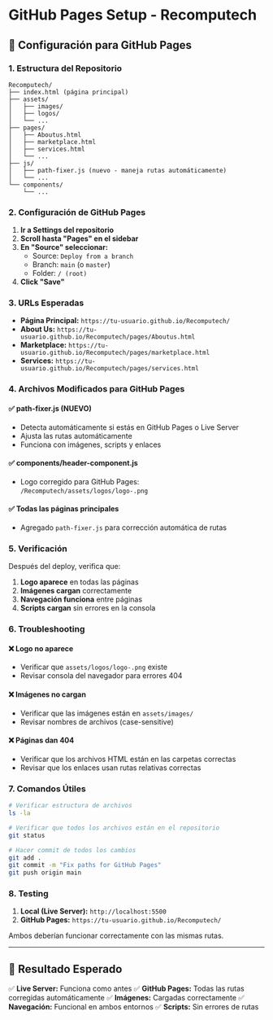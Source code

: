 # GitHub Pages Setup - Recomputech

## 🚀 Configuración para GitHub Pages

### 1. Estructura del Repositorio
```
Recomputech/
├── index.html (página principal)
├── assets/
│   ├── images/
│   ├── logos/
│   └── ...
├── pages/
│   ├── Aboutus.html
│   ├── marketplace.html
│   ├── services.html
│   └── ...
├── js/
│   ├── path-fixer.js (nuevo - maneja rutas automáticamente)
│   └── ...
└── components/
    └── ...
```

### 2. Configuración de GitHub Pages

1. **Ir a Settings del repositorio**
2. **Scroll hasta "Pages" en el sidebar**
3. **En "Source" seleccionar:**
   - Source: `Deploy from a branch`
   - Branch: `main` (o `master`)
   - Folder: `/ (root)`
4. **Click "Save"**

### 3. URLs Esperadas

- **Página Principal:** `https://tu-usuario.github.io/Recomputech/`
- **About Us:** `https://tu-usuario.github.io/Recomputech/pages/Aboutus.html`
- **Marketplace:** `https://tu-usuario.github.io/Recomputech/pages/marketplace.html`
- **Services:** `https://tu-usuario.github.io/Recomputech/pages/services.html`

### 4. Archivos Modificados para GitHub Pages

#### ✅ **path-fixer.js** (NUEVO)
- Detecta automáticamente si estás en GitHub Pages o Live Server
- Ajusta las rutas automáticamente
- Funciona con imágenes, scripts y enlaces

#### ✅ **components/header-component.js**
- Logo corregido para GitHub Pages: `/Recomputech/assets/logos/logo-.png`

#### ✅ **Todas las páginas principales**
- Agregado `path-fixer.js` para corrección automática de rutas

### 5. Verificación

Después del deploy, verifica que:

1. **Logo aparece** en todas las páginas
2. **Imágenes cargan** correctamente
3. **Navegación funciona** entre páginas
4. **Scripts cargan** sin errores en la consola

### 6. Troubleshooting

#### ❌ **Logo no aparece**
- Verificar que `assets/logos/logo-.png` existe
- Revisar consola del navegador para errores 404

#### ❌ **Imágenes no cargan**
- Verificar que las imágenes están en `assets/images/`
- Revisar nombres de archivos (case-sensitive)

#### ❌ **Páginas dan 404**
- Verificar que los archivos HTML están en las carpetas correctas
- Revisar que los enlaces usan rutas relativas correctas

### 7. Comandos Útiles

```bash
# Verificar estructura de archivos
ls -la

# Verificar que todos los archivos están en el repositorio
git status

# Hacer commit de todos los cambios
git add .
git commit -m "Fix paths for GitHub Pages"
git push origin main
```

### 8. Testing

1. **Local (Live Server):** `http://localhost:5500`
2. **GitHub Pages:** `https://tu-usuario.github.io/Recomputech/`

Ambos deberían funcionar correctamente con las mismas rutas.

---

## 🎯 Resultado Esperado

✅ **Live Server:** Funciona como antes
✅ **GitHub Pages:** Todas las rutas corregidas automáticamente
✅ **Imágenes:** Cargadas correctamente
✅ **Navegación:** Funcional en ambos entornos
✅ **Scripts:** Sin errores de rutas 